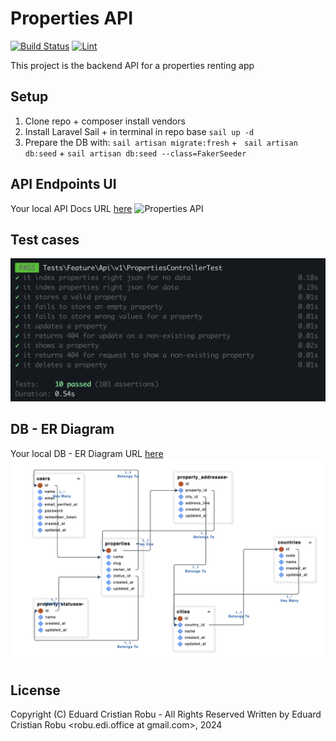 # Properties API

<a href="https://github.com/robuedi/properties-api/actions"><img src="https://github.com/robuedi/properties-api/actions/workflows/tests.yml/badge.svg" alt="Build Status"></a>
<a href="https://github.com/robuedi/properties-api/actions"><img src="https://github.com/robuedi/properties-api/actions/workflows/lint.yml/badge.svg" alt="Lint"></a>


This project is the backend API for a properties renting app

## Setup

1. Clone repo + composer install vendors
2. Install Laravel Sail + in terminal in repo base `sail up -d`
3. Prepare the DB with: `sail artisan migrate:fresh` + ` sail artisan db:seed` + `sail artisan db:seed --class=FakerSeeder`

## API Endpoints UI

Your local API Docs URL [here](http://localhost/docs/api#/)
![Properties API](/readme/properties-api.png)

## Test cases

![Properties API](/readme/testcases.png)

## DB - ER Diagram

Your local DB - ER Diagram URL [here](http://localhost/erd)
![ER Diagram](/readme/er-diagram.png)

## License

Copyright (C) Eduard Cristian Robu - All Rights Reserved
Written by Eduard Cristian Robu <robu.edi.office at gmail.com>, 2024
